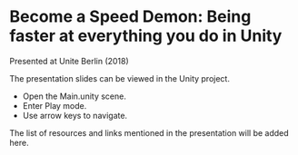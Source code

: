 # Become a Speed Demon: Being faster at everything you do in Unity
Presented at Unite Berlin (2018)

The presentation slides can be viewed in the Unity project.
* Open the Main.unity scene.
* Enter Play mode.
* Use arrow keys to navigate.

The list of resources and links mentioned in the presentation will be added here. 
